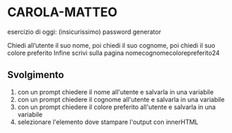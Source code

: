 CAROLA-MATTEO
===
esercizio di oggi: (insicurissimo) password generator

Chiedi all’utente il suo nome,
poi chiedi il suo cognome,
poi chiedi il suo colore preferito
Infine scrivi sulla pagina nomecognomecolorepreferito24

## Svolgimento
 1. con un prompt chiedere il nome  all'utente e salvarla in una variabile
 2. con un prompt chiedere il cognome  all'utente e salvarla in una variabile  
 3. con un prompt chiedere il colore preferito  all'utente e salvarla in una variabile  
 4. selezionare l'elemento dove stampare l'output con innerHTML
